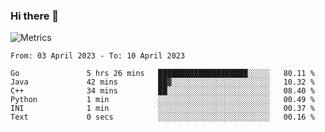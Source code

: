 ### Hi there 👋

![Metrics](https://github.com/radoapx/radoapx/blob/main/github-metrics.svg)

<!--START_SECTION:waka-->

```text
From: 03 April 2023 - To: 10 April 2023

Go               5 hrs 26 mins   ████████████████████░░░░░   80.11 %
Java             42 mins         ██▓░░░░░░░░░░░░░░░░░░░░░░   10.32 %
C++              34 mins         ██░░░░░░░░░░░░░░░░░░░░░░░   08.40 %
Python           1 min           ░░░░░░░░░░░░░░░░░░░░░░░░░   00.49 %
INI              1 min           ░░░░░░░░░░░░░░░░░░░░░░░░░   00.37 %
Text             0 secs          ░░░░░░░░░░░░░░░░░░░░░░░░░   00.16 %
```

<!--END_SECTION:waka-->

<!--
**radoapx/radoapx** is a ✨ _special_ ✨ repository because its `README.md` (this file) appears on your GitHub profile.

Here are some ideas to get you started:

- 🔭 I’m currently working on ...
- 🌱 I’m currently learning ...
- 👯 I’m looking to collaborate on ...
- 🤔 I’m looking for help with ...
- 💬 Ask me about ...
- 📫 How to reach me: ...
- 😄 Pronouns: ...
- ⚡ Fun fact: ...
-->

